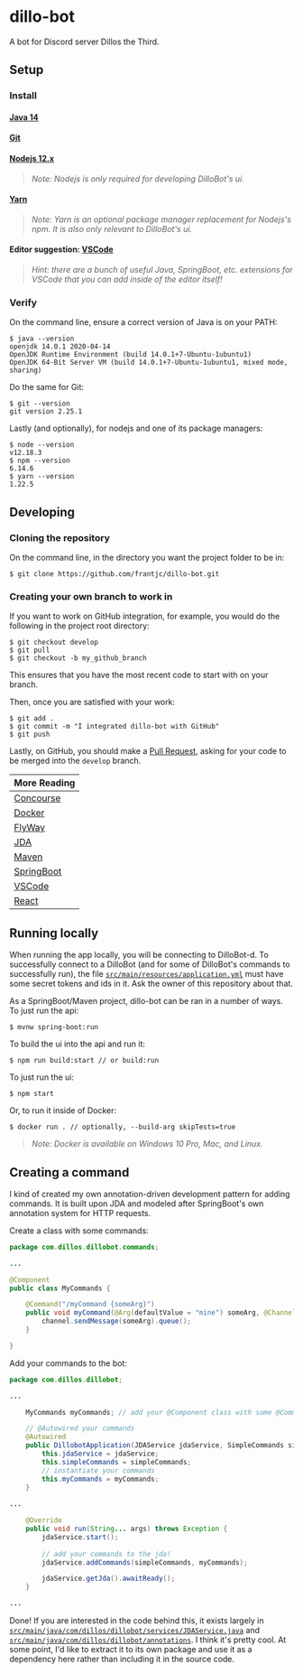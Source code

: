 # dillo-bot

A bot for Discord server Dillos the Third.

## Setup

### Install

#### [Java 14](https://www.oracle.com/java/technologies/javase-jdk14-downloads.html)

#### [Git](https://git-scm.com/)

#### [Nodejs 12.x](https://nodejs.org/en/download/)

> _Note: Nodejs is only required for developing DilloBot's ui._

#### [Yarn](https://yarnpkg.com/)

> _Note: Yarn is an optional package manager replacement for Nodejs's npm.  It is also only relevant to DilloBot's ui._

#### Editor suggestion: [VSCode](https://code.visualstudio.com/)

> _Hint: there are a bunch of useful Java, SpringBoot, etc. extensions for VSCode that you can add inside of the editor itself!_

### Verify

On the command line, ensure a correct version of Java is on your PATH:
```
$ java --version
openjdk 14.0.1 2020-04-14
OpenJDK Runtime Environment (build 14.0.1+7-Ubuntu-1ubuntu1)
OpenJDK 64-Bit Server VM (build 14.0.1+7-Ubuntu-1ubuntu1, mixed mode, sharing)
```

Do the same for Git:
```
$ git --version
git version 2.25.1
```

Lastly (and optionally), for nodejs and one of its package managers:
```
$ node --version
v12.18.3
$ npm --version
6.14.6
$ yarn --version
1.22.5
```

## Developing

### Cloning the repository

On the command line, in the directory you want the project folder to be in:
```
$ git clone https://github.com/frantjc/dillo-bot.git
```

### Creating your own branch to work in

If you want to work on GitHub integration, for example, you would do the following in the project root directory:
```
$ git checkout develop
$ git pull
$ git checkout -b my_github_branch
```

This ensures that you have the most recent code to start with on your branch.


Then, once you are satisfied with your work:
```
$ git add .
$ git commit -m "I integrated dillo-bot with GitHub"
$ git push
```

Lastly, on GitHub, you should make a [Pull Request](https://github.com/frantjc/dillo-bot/pulls), asking for your code to be merged into the `develop` branch.

More Reading                                        |
----------------------------------------------------|
[Concourse](documentaion/concourse/Concourse.md)    |
[Docker](documentation/docker/Docker.md)            |
[FlyWay](documentation/flyway/FlyWay.md)            |
[JDA](documentation/jda/JDA.md)                     |
[Maven](documentation/maven/Maven.md)               |
[SpringBoot](documentation/springboot/SpringBoot.md)|
[VSCode](documentation/vscode/VSCode.md)            |
[React](documentation/react/React.md)               |

## Running locally

When running the app locally, you will be connecting to DilloBot-d. To successfully connect to a DilloBot (and for some of DilloBot's commands to successfully run), the file [`src/main/resources/application.yml`](src/main/resources/application.yml) must have some secret tokens and ids in it. Ask the owner of this repository about that.

As a SpringBoot/Maven project, dillo-bot can be ran in a number of ways.  To just run the api:
```
$ mvnw spring-boot:run
```

To build the ui into the api and run it:
```
$ npm run build:start // or build:run
```

To just run the ui:
```
$ npm start
```

Or, to run it inside of Docker:
```
$ docker run . // optionally, --build-arg skipTests=true
```

> _Note: Docker is available on Windows 10 Pro, Mac, and Linux._

## Creating a command

I kind of created my own annotation-driven development pattern for adding commands. It is built upon JDA and modeled after SpringBoot's own annotation system for HTTP requests.

Create a class with some commands:
```java
package com.dillos.dillobot.commands;

...

@Component
public class MyCommands {

    @Command("/myCommand {someArg}")
    public void myCommand(@Arg(defaultValue = "mine") someArg, @Channel MessageChannel channel) {
        channel.sendMessage(someArg).queue();
    }

}
```

Add your commands to the bot:
```java
package com.dillos.dillobot;

...

    MyCommands myCommands; // add your @Component class with some @Command functions

    // @Autowired your commands
    @Autowired
	public DillobotApplication(JDAService jdaService, SimpleCommands simpleCommands, MyCommands myCommands) {
		this.jdaService = jdaService;
        this.simpleCommands = simpleCommands;
        // instantiate your commands
        this.myCommands = myCommands;
    }
    
...

	@Override
	public void run(String... args) throws Exception {
        jdaService.start();
        
        // add your commands to the jda!
		jdaService.addCommands(simpleCommands, myCommands);

		jdaService.getJda().awaitReady();
    }

...
```

Done! If you are interested in the code behind this, it exists largely in [`src/main/java/com/dillos/dillobot/services/JDAService.java`](src/main/java/com/dillos/dillobot/services/JDAService.java) and [`src/main/java/com/dillos/dillobot/annotations`](src/main/java/com/dillos/dillobot/annotations).  I think it's pretty cool.  At some point, I'd like to extract it to its own package and use it as a dependency here rather than including it in the source code.

